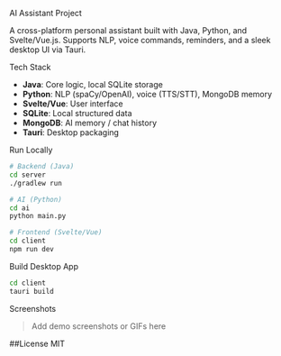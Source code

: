 AI Assistant Project

A cross-platform personal assistant built with Java, Python, and Svelte/Vue.js. Supports NLP, voice commands, reminders, and a sleek desktop UI via Tauri.

Tech Stack
- **Java**: Core logic, local SQLite storage
- **Python**: NLP (spaCy/OpenAI), voice (TTS/STT), MongoDB memory
- **Svelte/Vue**: User interface
- **SQLite**: Local structured data
- **MongoDB**: AI memory / chat history
- **Tauri**: Desktop packaging

Run Locally
```bash
# Backend (Java)
cd server
./gradlew run

# AI (Python)
cd ai
python main.py

# Frontend (Svelte/Vue)
cd client
npm run dev
```

Build Desktop App
```bash
cd client
tauri build
```

Screenshots
> Add demo screenshots or GIFs here

##License
MIT

